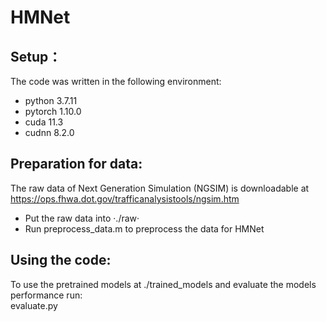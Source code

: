 # HMNet
## Setup：
The code was written in the following environment:  
- python 3.7.11  
- pytorch 1.10.0  
- cuda 11.3  
- cudnn 8.2.0  

## Preparation for data:
The raw data of Next Generation Simulation (NGSIM) is downloadable at https://ops.fhwa.dot.gov/trafficanalysistools/ngsim.htm   
- Put the raw data into ·./raw·  
- Run preprocess_data.m to preprocess the data for HMNet  

## Using the code:
To use the pretrained models at ./trained_models and evaluate the models performance run:  
evaluate.py
